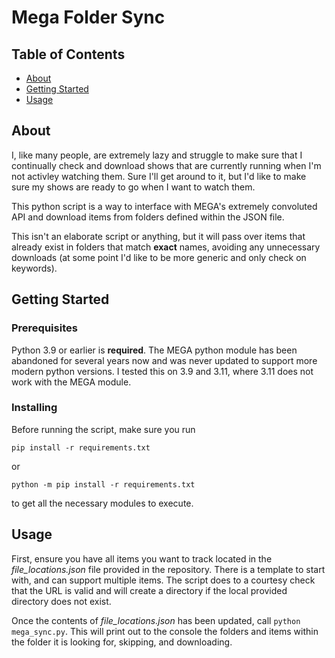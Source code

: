 # Mega Folder Sync

## Table of Contents

- [About](#about)
- [Getting Started](#getting_started)
- [Usage](#usage)

## About <a name = "about"></a>

I, like many people, are extremely lazy and struggle to make sure that I continually check and download shows that are currently running when I'm not activley watching them. Sure I'll get around to it, but I'd like to make sure my shows are ready to go when I want to watch them.

This python script is a way to interface with MEGA's extremely convoluted API and download items from folders defined within the JSON file.

This isn't an elaborate script or anything, but it will pass over items that already exist in folders that match **exact** names, avoiding any unnecessary downloads (at some point I'd like to be more generic and only check on keywords).

## Getting Started <a name = "getting_started"></a>

### Prerequisites

Python 3.9 or earlier is **required**. The MEGA python module has been abandoned for several years now and was never updated to support more modern python versions. I tested this on 3.9 and 3.11, where 3.11 does not work with the MEGA module.

### Installing

Before running the script, make sure you run

```pip install -r requirements.txt```

or

```python -m pip install -r requirements.txt```

to get all the necessary modules to execute.

## Usage <a name = "usage"></a>

First, ensure you have all items you want to track located in the *file_locations.json* file provided in the repository. There is a template to start with, and can support multiple items. The script does to a courtesy check that the URL is valid and will create a directory if the local provided directory does not exist.

Once the contents of *file_locations.json* has been updated, call ```python mega_sync.py```. This will print out to the console the folders and items within the folder it is looking for, skipping, and downloading.
